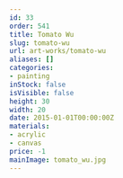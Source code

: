 ```yaml
---
id: 33
order: 541
title: Tomato Wu
slug: tomato-wu
url: art-works/tomato-wu
aliases: []
categories:
- painting
inStock: false
isVisible: false
height: 30
width: 20
date: 2015-01-01T00:00:00Z
materials:
- acrylic
- canvas
price: -1
mainImage: tomato_wu.jpg
---
```

